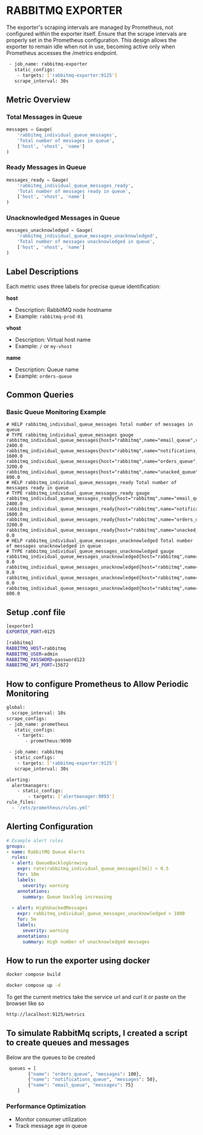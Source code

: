 # RABBITMQ EXPORTER 
The exporter's scraping intervals are managed by Prometheus, not configured within the exporter itself. Ensure that the scrape intervals are properly set in the Prometheus configuration. This design allows the exporter to remain idle when not in use, becoming active only when Prometheus accesses the /metrics endpoint.

```bash
 - job_name: rabbitmq-exporter
   static_configs:
    - targets: ['rabbitmq-exporter:9125']
   scrape_interval: 30s
```

## Metric Overview

### Total Messages in Queue
```python
messages = Gauge(
    'rabbitmq_individual_queue_messages',
    'Total number of messages in queue',
    ['host', 'vhost', 'name']
)
```

### Ready Messages in Queue
```python
messages_ready = Gauge(
    'rabbitmq_individual_queue_messages_ready',
    'Total number of messages ready in queue',
    ['host', 'vhost', 'name']
)
```

### Unacknowledged Messages in Queue
```python
messages_unacknowledged = Gauge(
    'rabbitmq_individual_queue_messages_unacknowledged',
    'Total number of messages unacknowledged in queue',
    ['host', 'vhost', 'name']
)
```

## Label Descriptions

Each metric uses three labels for precise queue identification:

**host**
- Description: RabbitMQ node hostname
- Example: `rabbitmq-prod-01`

**vhost**
- Description: Virtual host name
- Example: `/` or `my-vhost`

**name**
- Description: Queue name
- Example: `orders-queue`

## Common Queries

### Basic Queue Monitoring Example
```promql
# HELP rabbitmq_individual_queue_messages Total number of messages in queue
# TYPE rabbitmq_individual_queue_messages gauge
rabbitmq_individual_queue_messages{host="rabbitmq",name="email_queue",vhost="/"} 2400.0
rabbitmq_individual_queue_messages{host="rabbitmq",name="notifications_queue",vhost="/"} 1600.0
rabbitmq_individual_queue_messages{host="rabbitmq",name="orders_queue",vhost="/"} 3200.0
rabbitmq_individual_queue_messages{host="rabbitmq",name="unacked_queue",vhost="/"} 800.0
# HELP rabbitmq_individual_queue_messages_ready Total number of messages ready in queue
# TYPE rabbitmq_individual_queue_messages_ready gauge
rabbitmq_individual_queue_messages_ready{host="rabbitmq",name="email_queue",vhost="/"} 2400.0
rabbitmq_individual_queue_messages_ready{host="rabbitmq",name="notifications_queue",vhost="/"} 1600.0
rabbitmq_individual_queue_messages_ready{host="rabbitmq",name="orders_queue",vhost="/"} 3200.0
rabbitmq_individual_queue_messages_ready{host="rabbitmq",name="unacked_queue",vhost="/"} 0.0
# HELP rabbitmq_individual_queue_messages_unacknowledged Total number of messages unacknowledged in queue
# TYPE rabbitmq_individual_queue_messages_unacknowledged gauge
rabbitmq_individual_queue_messages_unacknowledged{host="rabbitmq",name="email_queue",vhost="/"} 0.0
rabbitmq_individual_queue_messages_unacknowledged{host="rabbitmq",name="notifications_queue",vhost="/"} 0.0
rabbitmq_individual_queue_messages_unacknowledged{host="rabbitmq",name="orders_queue",vhost="/"} 0.0
rabbitmq_individual_queue_messages_unacknowledged{host="rabbitmq",name="unacked_queue",vhost="/"} 800.0
```

## Setup  .conf file 
```bash
[exporter]
EXPORTER_PORT=9125

[rabbitmq]
RABBITMQ_HOST=rabbitmq
RABBITMQ_USER=admin
RABBITMQ_PASSWORD=password123
RABBITMQ_API_PORT=15672

```


## How to configure Prometheus to Allow Periodic Monitoring 
```bash
global:
  scrape_interval: 10s
scrape_configs:
 - job_name: prometheus
   static_configs:
    - targets:
       - prometheus:9090

 - job_name: rabbitmq
   static_configs:
    - targets: ['rabbitmq-exporter:9125']
   scrape_interval: 30s

alerting:
  alertmanagers:
    - static_configs:
        - targets: ['alertmanager:9093']
rule_files:
  - '/etc/prometheus/rules.yml'
```


## Alerting Configuration

```yaml
# Example alert rules
groups:
- name: RabbitMQ Queue Alerts
  rules:
  - alert: QueueBacklogGrowing
    expr: rate(rabbitmq_individual_queue_messages[5m]) > 0.5
    for: 10m
    labels:
      severity: warning
    annotations:
      summary: Queue backlog increasing
      
  - alert: HighUnackedMessages
    expr: rabbitmq_individual_queue_messages_unacknowledged > 1000
    for: 5m
    labels:
      severity: warning
    annotations:
      summary: High number of unacknowledged messages
```
## How to run the exporter using docker 



```bash 
docker compose build 

docker compose up -d 
```
To get the current metrics take the service url and curl it or paste on the browser like so 

```bash
http://localhost:9125/metrics

```


## To simulate RabbitMq scripts, I created a script to create queues and messages 
Below are the queues to be created 
```bash
 queues = [
        {"name": "orders_queue", "messages": 100},
        {"name": "notifications_queue", "messages": 50},
        {"name": "email_queue", "messages": 75}
    ]
```

### Performance Optimization
- Monitor consumer utilization
- Track message age in queue




